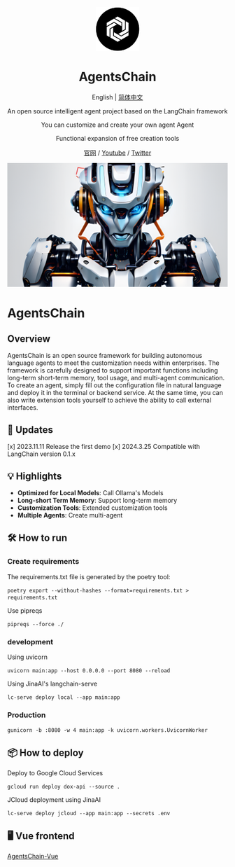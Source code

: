 <div align="center" width="100px">
 <picture>
   <img width="100" src="./public/logo.png">
 </picture>
</div>

<div align="center">

<h1>AgentsChain</h1>

English | [简体中文](./README.md)

An open source intelligent agent project based on the LangChain framework

You can customize and create your own agent Agent

Functional expansion of free creation tools

[官网](https://appchain.ai) / [Youtube](https://www.youtube.com/channel/UCjuEShkFKxJQaNc8i6xyPTA) / [Twitter](https://twitter.com/AppChainAI)

</div>

![cover](./public/banner.png)

# AgentsChain

## Overview

AgentsChain is an open source framework for building autonomous language agents to meet the customization needs within enterprises. The framework is carefully designed to support important functions including long-term short-term memory, tool usage, and multi-agent communication. To create an agent, simply fill out the configuration file in natural language and deploy it in the terminal or backend service. At the same time, you can also write extension tools yourself to achieve the ability to call external interfaces.

## 📢 Updates

[x] 2023.11.11 Release the first demo
[x] 2024.3.25 Compatible with LangChain version 0.1.x

## 💡 Highlights

- **Optimized for Local Models**: Call Ollama's Models
- **Long-short Term Memory**: Support long-term memory
- **Customization Tools**: Extended customization tools
- **Multiple Agents**: Create multi-agent

## 🛠️ How to run

### Create requirements

The requirements.txt file is generated by the poetry tool:

```shell
poetry export --without-hashes --format=requirements.txt > requirements.txt
```

Use pipreqs

```shell
pipreqs --force ./
```

### development

Using uvicorn

```shell
uvicorn main:app --host 0.0.0.0 --port 8080 --reload
```

Using JinaAI's langchain-serve

```shell
lc-serve deploy local --app main:app
```

### Production

```shell
gunicorn -b :8080 -w 4 main:app -k uvicorn.workers.UvicornWorker
```

## 📦 How to deploy

Deploy to Google Cloud Services

```shell
gcloud run deploy dox-api --source .
```

JCloud deployment using JinaAI

```shell
lc-serve deploy jcloud --app main:app --secrets .env
```

## 🖥️ Vue frontend

[AgentsChain-Vue](https://github.com/lalolv/AgentsChain-Vue)
